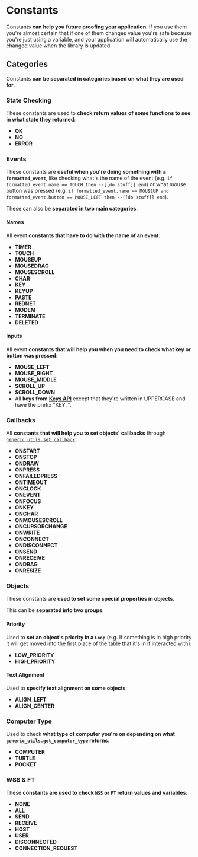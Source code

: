 
# Constants

Constants **can help you future proofing your application**. If you use them you're almost certain that if one of them changes value you're safe because you're just using a variable, and your application will automatically use the changed value when the library is updated.

## Categories

Constants **can be separated in categories based on what they are used for**.

### State Checking

These constants are used to **check return values of some functions to see in what state they returned**:

* **OK**
* **NO**
* **ERROR**

### Events

These constants are **useful when you're doing something with a `formatted_event`**, like checking what's the name of the event (e.g. `if formatted_event.name == TOUCH then --[[do stuff]] end`) or what mouse button was pressed (e.g. `if formatted_event.name == MOUSEUP and formatted_event.button == MOUSE_LEFT then --[[do stuff]] end`).

These can also be **separated in two main categories**.

#### Names

All event **constants that have to do with the name of an event**:

* **TIMER**
* **TOUCH**
* **MOUSEUP**
* **MOUSEDRAG**
* **MOUSESCROLL**
* **CHAR**
* **KEY**
* **KEYUP**
* **PASTE**
* **REDNET**
* **MODEM**
* **TERMINATE**
* **DELETED**

#### Inputs

All event **constants that will help you when you need to check what key or button was pressed**:

* **MOUSE_LEFT**
* **MOUSE_RIGHT**
* **MOUSE_MIDDLE**
* **SCROLL_UP**
* **SCROLL_DOWN**
* All **keys from** [**Keys API**](http://www.computercraft.info/wiki/Keys_(API)) except that they're written in UPPERCASE and have the prefix "KEY_".

### Callbacks

All **constants that will help you to set objects' callbacks** through [`generic_utils.set_callback`](./generic_utils_module.md#set_callback):

* **ONSTART**
* **ONSTOP**
* **ONDRAW**
* **ONPRESS**
* **ONFAILEDPRESS**
* **ONTIMEOUT**
* **ONCLOCK**
* **ONEVENT**
* **ONFOCUS**
* **ONKEY**
* **ONCHAR**
* **ONMOUSESCROLL**
* **ONCURSORCHANGE**
* **ONWRITE**
* **ONCONNECT**
* **ONDISCONNECT**
* **ONSEND**
* **ONRECEIVE**
* **ONDRAG**
* **ONRESIZE**

### Objects

These constants are **used to set some special properties in objects**.

This can be **separated into two groups**.

#### Priority

Used to **set an object's priority in a `Loop`** (e.g. If something is in high priority it will get moved into the first place of the table that it's in if interacted with):

* **LOW_PRIORITY**
* **HIGH_PRIORITY**

#### Text Alignment

Used to **specify text alignment on some objects**:

* **ALIGN_LEFT**
* **ALIGN_CENTER**

### Computer Type

Used to check **what type of computer you're on depending on what [`generic_utils.get_computer_type`](./generic_utils_module.md#get_computer_type) returns**:

* **COMPUTER**
* **TURTLE**
* **POCKET**

### WSS & FT

These **constants are used to check `WSS` or `FT` return values and variables**:

* **NONE**
* **ALL**
* **SEND**
* **RECEIVE**
* **HOST**
* **USER**
* **DISCONNECTED**
* **CONNECTION_REQUEST**
